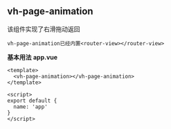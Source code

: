 ## vh-page-animation
该组件实现了右滑拖动返回
```
vh-page-animation已经内置<router-view></router-view>
```
**基本用法**
**app.vue**
```
<template>
  <vh-page-animation></vh-page-animation>
</template>

<script>
export default {
  name: 'app'
}
</script>
```
